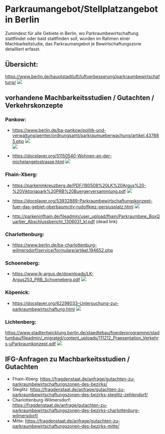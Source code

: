  
# Parkraumangebot/Stellplatzangebot in Berlin
Zumindest für alle Gebiete in Berlin, wo Parkraumbewirtschaftung stattfindet oder bald stattfinden soll, wurden im Rahmen einer Machbarkeitstudie, das Parkraumangebot je Bewirtschaftungszone detailliert erfasst.


## Übersicht:
https://www.berlin.de/hauptstadtluft/luftverbesserung/parkraumbewirtschaftung/
![](imgs/uebersicht.JPG)  

## vorhandene Machbarkeitsstudien / Gutachten / Verkehrskonzepte
### Pankow:
* https://www.berlin.de/ba-pankow/politik-und-verwaltung/aemter/ordnungsamt/parkraumueberwachung/artikel.437885.php
![](imgs/pankow_.JPG)  
![](imgs/pankow_41_43.JPG)  

* https://docplayer.org/51150540-Wohnen-an-der-michelangelostrasse.html
![](imgs/pankow_michelangelo.JPG)  

### Fhain-Xberg:
* https://parkeninkreuzberg.de/PDF/180508%20LK%20Argus%20-%20Viktoriapark%20PRB%20Buergerversammlung.pdf
![](imgs/kreuzberg_60_61.JPG)  

* https://docplayer.org/53932889-Parkraumbewirtschaftungskonzept-fuer-das-gebiet-oberbaumcity-rudolfkiez-persiusplatz.html
![](imgs/fhain_51.JPG) 

* http://parkeninfhain.de/fileadmin/user_upload/fhain/Parkraumbew_BoxQuartier_Abschlussbericht_1306031_kl.pdf (dead link)

### Charlottenburg:
* https://www.berlin.de/ba-charlottenburg-wilmersdorf/service/formulare/artikel.194652.php

### Schoeneberg:
* https://www.lk-argus.de/downloads/LK-Argus253_PRB_Schoeneberg.pdf
![](imgs/schoneberg_.JPG)  

### Köpenick:
* https://docplayer.org/62298033-Untersuchung-zur-parkraumbewirtschaftung.html
![](imgs/koepenick_.JPG)  

### Lichtenberg:
https://www.stadtentwicklung.berlin.de/staedtebau/foerderprogramme/stadtumbau/fileadmin/_migrated/content_uploads/111212_Praesentation_Verkehrs-uParkraumkonzept.pdf
![](imgs/lichtenberg_.JPG)  

## IFG-Anfragen zu  Machbarkeitsstudien / Gutachten
* Fhain-Xberg: https://fragdenstaat.de/anfrage/gutachten-zu-parkraumbewirtschaftungszonen-des-bezirks/
* Steglitz: https://fragdenstaat.de/anfrage/gutachten-zu-parkraumbewirtschaftungszonen-des-bezirks-steglitz-zehlendorf/
* Charlottenburg-Wilmersdorf: https://fragdenstaat.de/anfrage/gutachten-zu-parkraumbewirtschaftungszonen-des-bezirks-charlottenburg-wilmersdorf/
* Mitte: https://fragdenstaat.de/anfrage/gutachten-zu-parkraumbewirtschaftungszonen-des-bezirks-mitte/

